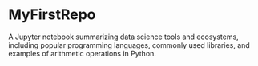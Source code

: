 # MyFirstRepo
A Jupyter notebook summarizing data science tools and ecosystems, including popular programming languages, commonly used libraries, and examples of arithmetic operations in Python.
